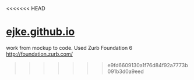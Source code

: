 <<<<<<< HEAD
# <a href="https://ejke.github.io/" >ejke.github.io </a>

work from mockup to code. Used Zurb Foundation 6 http://foundation.zurb.com/

>>>>>>> e9fd6609130a1f76d84f92a7773b091b3d0a9eed
